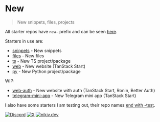 # New

> New snippets, files, projects

All starter repos have `new-` prefix and can be seen [here](https://github.com/nikitavoloboev?tab=repositories&q=new-&type=source).

Starters in use are:

- [snippets](https://github.com/nikitavoloboev/new-snippets) - New snippets
- [files](https://github.com/nikitavoloboev/new-files) - New files
- [ts](https://github.com/nikitavoloboev/new-ts) - New TS project/package
- [web](https://github.com/nikitavoloboev/new-web) - New website (TanStack Start)
- [py](https://github.com/nikitavoloboev/new-py) - New Python project/package

WIP:

- [web-auth](https://github.com/nikitavoloboev/new-web-auth) - New website with auth (TanStack Start, Ronin, Better Auth)
- [telegram-mini-app](https://github.com/nikitavoloboev/new-telegram-mini-app) - New Telegram mini app (TanStack Start)

I also have some starters I am testing out, their repo names [end with -test](https://github.com/nikitavoloboev?tab=repositories&q=new-+-test&type=source).

[![Discord](https://go.nikiv.dev/badge-discord)](https://go.nikiv.dev/discord) [![X](https://go.nikiv.dev/badge-x)](https://x.com/nikitavoloboev) [![nikiv.dev](https://go.nikiv.dev/badge-nikiv)](https://nikiv.dev)
